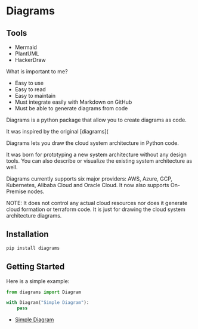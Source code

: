 # Diagrams

## Tools

- Mermaid
- PlantUML
- HackerDraw


What is important to me?

- Easy to use
- Easy to read
- Easy to maintain
- Must integrate easily with Markdown on GitHub
- Must be able to generate diagrams from code



Diagrams is a python package that allow you to create diagrams as code.

It was inspired by the original [diagrams](

Diagrams lets you draw the cloud system architecture in Python code.

It was born for prototyping a new system architecture without any design tools. You can also describe or visualize the existing system architecture as well.

Diagrams currently supports six major providers: AWS, Azure, GCP, Kubernetes, Alibaba Cloud and Oracle Cloud. It now also supports On-Premise nodes.

NOTE: It does not control any actual cloud resources nor does it generate cloud formation or terraform code. It is just for drawing the cloud system architecture diagrams.

## Installation

```bash
pip install diagrams
```

## Getting Started

Here is a simple example:

```python
from diagrams import Diagram

with Diagram("Simple Diagram"):
    pass
```

- [Simple Diagram](https://raw.githubusercontent.com/mingrammer/diagrams/master/resources/simple-diagram.png)
